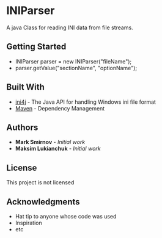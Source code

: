 # INIParser

A java Class for reading INI data from file streams.


## Getting Started

* INIParser parser = new INIParser("fileName");
* parser.getValue("sectionName", "optionName");

## Built With

* [ini4j](http://ini4j.sourceforge.net/) - The Java API for handling Windows ini file format
* [Maven](https://maven.apache.org/) - Dependency Management

## Authors

* **Mark Smirnov** - *Initial work*
* **Maksim Lukianchuk** - *Initial work*

## License

This project is not licensed

## Acknowledgments

* Hat tip to anyone whose code was used
* Inspiration
* etc

